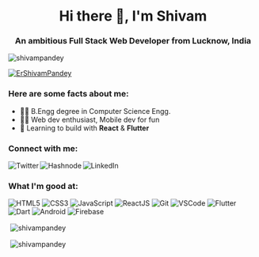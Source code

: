 <h1 align="center">Hi there 👋, I'm Shivam</h1>
<h3 align="center">An ambitious Full Stack Web Developer from Lucknow, India</h3>

<p align="left"> <img src="https://komarev.com/ghpvc/?username=shivampandey0&label=Profile%20views&color=0e75b6&style=flat" alt="shivampandey" /> </p>

<p><a href="https://twitter.com/ErShivamPandey" target="blank"><img src="https://img.shields.io/twitter/follow/ErShivamPandey?logo=twitter&color=0e75b6&style=flat-square&label=Follow" alt="ErShivamPandey" /></a> </p>

<h3>Here are some facts about me:</h3>

- 👩‍🎓 B.Engg degree in Computer Science Engg.
- 👩‍💻 Web dev enthusiast, Mobile dev for fun
- 🌱 Learning to build with **React** & **Flutter** 

<h3 align="left">Connect with me:</h3>
<a href="https://twitter.com/ErShivamPandey"><img src="https://img.shields.io/badge/Twitter-1DA1F2?style=for-the-badge&logo=twitter&logoColor=white" alt="Twitter"  align="left"/></a>
<a href="https://shivampandey.hashnode.dev/"><img src="https://img.shields.io/badge/Hashnode-2962FF?style=for-the-badge&logo=hashnode&logoColor=white" alt="Hashnode" align="left" /> </a>
<a href="https://www.linkedin.com/in/shivampandey0/"><img src="https://img.shields.io/badge/LinkedIn-0077B5?style=for-the-badge&logo=linkedin&logoColor=white" alt="LinkedIn" align="left"/></a>

<br />

<h3 align="left">What I'm good at:</h3>
<p>
<img src="https://img.shields.io/badge/HTML5-E34F26?style=for-the-badge&logo=html5&logoColor=white" alt="HTML5" />
<img src="https://img.shields.io/badge/CSS3-1572B6?style=for-the-badge&logo=css3&logoColor=white" alt="CSS3" />
<img src="https://img.shields.io/badge/JavaScript-F7DF1E?style=for-the-badge&logo=javascript&logoColor=black" alt="JavaScript" />
<img src="https://img.shields.io/badge/React-20232A?style=for-the-badge&logo=react&logoColor=61DAFB" alt="ReactJS" />
<img src="https://img.shields.io/badge/Git-F05032?style=for-the-badge&logo=git&logoColor=white" alt="Git" /> 
<img src="https://img.shields.io/badge/Visual_Studio_Code-0078D4?style=for-the-badge&logo=visual%20studio%20code&logoColor=white" alt="VSCode" />
<img src="https://img.shields.io/badge/Flutter-02569B?style=for-the-badge&logo=flutter&logoColor=white" alt="Flutter" />
<img src="https://img.shields.io/badge/Dart-0175C2?style=for-the-badge&logo=dart&logoColor=white" alt="Dart" />
<img src="https://img.shields.io/badge/Android-3DDC84?style=for-the-badge&logo=android&logoColor=white" alt="Android" />
<!-- <img src="https://img.shields.io/badge/Android_Studio-3DDC84?style=for-the-badge&logo=android-studio&logoColor=white" alt="Android Studio" /> -->
<img src="https://img.shields.io/badge/firebase-ffca28?style=for-the-badge&logo=firebase&logoColor=black" alt="Firebase" />
</p>

<p>&nbsp;<img align="center" src="https://github-readme-stats.vercel.app/api?username=shivampandey0&show_icons=true&&theme=slateorange&hide=issues&count_private=true" alt="shivampandey" /></p>

<p>&nbsp;<img align="center" src="https://github-readme-streak-stats.herokuapp.com/?user=shivampandey0" alt="shivampandey" /></p>
